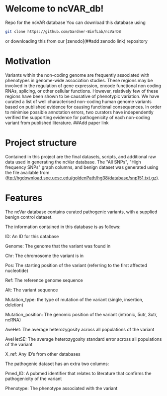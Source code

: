 # Welcome to ncVAR_db!
Repo for the ncVAR database
You can download this database using 
```bash
git clone https://github.com/Gardner-BinfLab/ncVarDB
```
or downloading this from our [zenodo](##add zenodo link) repository

# Motivation 
Variants within the non-coding genome  are frequently associated with phenotypes in genome-wide association studies. These regions may be involved in the regulation of gene expression, encode functional non coding RNAs, splicing, or other cellular functions. However, relatively few of these regions have been shown to be  causative of phenotypic variation. We have curated a list of well characterised non-coding human genome variants based on published evidence for causing functional consequences. In order to minimise possible annotation errors, two curators have independently verified the supporting evidence for pathogenicity of each non-coding variant from published literature. 
##Add paper link

# Project structure
Contained in this project are the final datasets, scripts, and additional raw data used in generating the ncVar database. The "All SNPs", "High frequency SNPs" graph columns, and benign dataset was generated using the file available from (ftp://hgdownload.soe.ucsc.edu/goldenPath/hg38/database/snp151.txt.gz). 

# Features
The ncVar database contains curated pathogenic variants, with a supplied benign control dataset.

The information contained in this database is as follows:

ID: An ID for this database 

Genome: The genome that the variant was found in 

Chr: The chromosome the variant is in 

Pos: The starting position of the variant (referring to the first affected nucleotide) 

Ref: The reference genome sequence

Alt: The variant sequence

Mutation_type: the type of mutation of the variant (single, insertion, deletion)

Mutation_position: The genomic position of the variant (intronic, 5utr, 3utr, ncRNA)

AveHet: The average heterozygosity across all populations of the variant 

AveHetSE: The average heterozygosity standard error across all populations of the variant

X_ref: Any ID’s from other databases 

The pathogenic dataset has an extra two columns:

Pmed_ID: A pubmed identifier that relates to literature that confirms the pathogenicity of the variant

Phenotype: The phenotype associated with the variant



